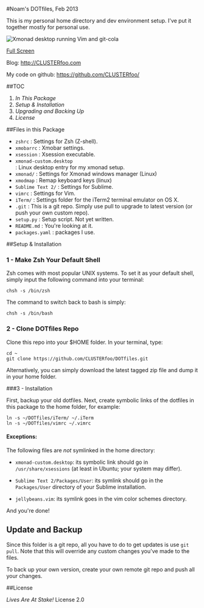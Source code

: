 #Noam's DOTfiles, Feb 2013

This is my personal home directory and dev environment setup. I've put it 
together mostly for personal use. 

![Xmonad desktop running Vim and git-cola](http://i.imgur.com/5nE0V.png?1)


[Full Screen](http://clusterfoo.com/wp-content/uploads/2013/01/Screenshot-from-2013-01-11-235146.png)


Blog: <http://CLUSTERfoo.com>

My code on github: <https://github.com/CLUSTERfoo/>

##TOC

1. *In This Package*
2. *Setup & Installation*
3. *Upgrading and Backing Up*
4. *License*



##Files in this Package

* `zshrc`       :   Settings for Zsh (Z-shell).
* `xmobarrc`    :   Xmobar settings.
* `xsession`    :   Xsession executable.
* `xmonad-custom.desktop`   
                :   Linux desktop entry for my xmonad setup.
* `xmonad/`     :   Settings for Xmonad windows manager (Linux)   
* `xmodmap`     :   Remap keyboard keys (linux)
* `Sublime Text 2/` :
                    Settings for Sublime.
* `vimrc`       :   Settings for Vim. 
* `iTerm/`      :   Settings folder for the iTerm2 terminal emulator on
                    OS X.
* `.git`        :   This is a git repo. Simply  use pull to upgrade to 
                    latest version (or push your own custom repo).
* `setup.py`    :   Setup script. Not yet written. 
* `README.md`   :   You're looking at it.
* `packages.yaml`
                :   packages I use.







##Setup & Installation

### 1 - Make Zsh Your Default Shell

Zsh comes with most popular UNIX systems. To set it as your default shell,
simply input the following command into your terminal:

    chsh -s /bin/zsh

The command to switch back to bash is simply:

    chsh -s /bin/bash


### 2 - Clone DOTfiles Repo ##

Clone this repo into your $HOME folder. In your terminal, type:

    cd ~
    git clone https://github.com/CLUSTERfoo/DOTfiles.git

Alternatively, you can simply download the latest tagged zip file and dump it in
your home folder.


###3 - Installation

First, backup your old dotfiles. Next, create symbolic
links of the dotfiles in this package to the home folder, for example:

    ln -s ~/DOTfiles/iTerm/ ~/.iTerm
    ln -s ~/DOTfiles/vimrc ~/.vimrc

#### Exceptions:

The following files are *not* symlinked in the home directory: 

* `xmonad-custom.desktop`: its symbolic link should go in 
`/usr/share/xsessions` (at least in Ubuntu; your system may differ). 

* `Sublime Text 2/Packages/User`: its symlink should go in the `Packages/User`
directory of your Sublime installation. 

* `jellybeans.vim`: its symlink goes in the vim color schemes directory.

And you're done!

## Update and Backup

Since this folder is a git repo, all you have to do to get updates is use `git
pull`. Note that this will override any custom changes you've made to the files.

To back up your own version, create your own remote git repo and push
all your changes.

##License

*Lives Are At Stake!* License 2.0
